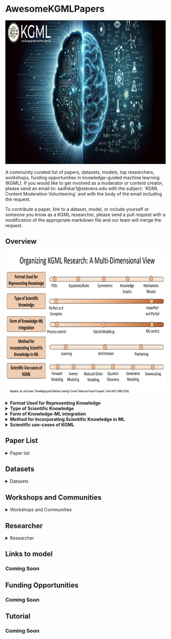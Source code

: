 # AwesomeKGMLPapers
<p align="center">
<img src="assets/kgml_bg.png" alt="Image" width="900" height="450">
</p>
A community curated list of papers, datasets, models,  top researchers, workshops, funding opportunities in knowledge-guided machine learning (KGML). If you would like to get involved as a moderator or content creator, please send an email to: sadhikar1@stevens.edu with the subject: `KGML Content Moderation Volunteering` and with the body of the email including the request.

To contribute a paper, link to a dataset, model, or include yourself or someone you know as a KGML researcher, please send a pull request with a modification of the appropriate markdown file and our team will merge the request.

## Overview
<p align="center">
<img src="assets/kgmlmultidim.png" alt="Image" width="900" height="450">
</p>

<details>
<summary><b>Format Used for Representing Knowledge</b></summary>
Scientific knowledge in KGML can be represented in diverse mathematical or symbolic forms that are integrated into ML models. For example, 
<b>PDEs/Equations/Rules</b> employ mathematical formulations or heuristic rules to capture known physical relationships and directly embed domain expertise; <b>Symmetries/Invariances</b> involve incorporating invariant properties, such as rotational or translational symmetry, into network architectures to enhance generalization; <b>Knowledge Graphs</b> structure relationships between entities to ensure predictions remain consistent with established scientific connections; and <b>Mechanistic Models</b> combine detailed process-based models with ML to leverage existing simulation capabilities.

</details>


<details>
  
<summary> <b>Type of Scientific Knowledge</b> </summary>
Scientific knowledge in KGML can be categorized as <b>(1) Perfect and Complete</b> – where all system processes are fully described by exact scientific equations, such as partial differential equations (PDE#s), enabling ML models like PINNs and neural operators to serve as efficient solvers; <b>(2) Imperfect and Partial</b> – where knowledge is incomplete or contains approximations, requiring flexible integration methods like PGNNs and PGRNNs, which incorporate constraints while allowing for uncertainty. KGML research spans this continuum, adapting ML techniques based on the level of available scientific knowledge

</details>

<details>
<summary><b>Form of Knowledge-ML integration</b></summary>
Integration methods vary based on whether ML or process-based components take center stage during prediction. For example:<b>Process-Centric:</b> ML is used to calibrate or enhance a traditional process-based model, with the physical model remaining the primary driver. <b>Hybrid:</b> Both ML and process-based components contribute to the final prediction, often through residual learning, to combine the strengths of each approach. <b>ML-Centric:</b> An ML model handles the main prediction task while being guided by physical constraints during training for scientific consistency.
</details>

<details>
<summary> <b>Method for Incorporating Scientific Knowledge in ML</b></summary> 
Scientific knowledge can be integrated into ML through three key methods: <b>(1) Learning-Based Methods</b> – modify the learning process using knowledge-guided loss functions to enforce scientific principles, as seen in PGNNs, PGRNNs, and PINNs; <b>(2) Architecture-Based Methods</b> – embed scientific constraints directly into model design, creating knowledge-guided architectures like PGA-LSTM or models capturing symmetries and invariances of dynamical systems in the architecture of neural networks; <b>(3) Pretraining</b> – initialize model parameters using weights informed by scientific knowledge, e.g. by pretraining the model on simulations of science-based models before fine-tuning on real data.
</details>

<details>
<summary><b> Scientific use-cases of KGML</b></summary>
Practical applications of knowledge-guided ML span a range of scientific problems where predictions or data enhancements are required. For example: <b>Forward Modeling:</b> Predicts system outputs from given inputs, serving either as a surrogate or an improved process-based model. <b>Inverse Modeling:</b> Infers hidden parameters or system states from observations, aiding in calibration and deepening system understanding. <b>Generative Modeling:</b> Produces synthetic data that mimics the physical system, useful for simulations or filling data gaps. <b>Downscaling:</b> Converts coarse-scale information into finer resolutions using ML super-resolution techniques guided by physical constraints. <b>Reduced Order Modeling:</b> Simplifies complex systems into lower-dimensional representations that capture essential dynamics, making simulations computationally efficient while preserving critical system behavior. <b>Equation Discovery:</b> Identifies governing equations from data, providing insights into underlying physical laws and enabling the formulation of new or improved scientific models.
</details>

## Paper List
<details>
<summary> Paper list </summary>

| Pub. Date | Paper Title | Knowledge Format | Knowledge Type | Knowledge-ML Integration | Method of Knowledge-Guidance | Scientific Use-Case | Application Domain |
|------------|-------------|------------------|--------------------|--------------------------|-----------------------------|------------------------|--------------------|
| 02/01/2019 | [Physics-informed neural networks: A deep learning framework for solving forward and inverse problems involving nonlinear partial differential equations](https://www.sciencedirect.com/science/article/pii/S0021999118307125) | PDE | Perfect | ML-Centric | Learning | Forward Modeling; Inverse Modeling | |
| 07/29/2023 | [Physics-Informed Neural Operator for Learning Partial Differential Equations](https://arxiv.org/pdf/2111.03794) | PDE | Perfect | ML-Centric | Learning; Test-time optimization | Forward Modeling; Inverse Modeling; | |
| 12/06/2020 | [PhiFlow: A Differentiable PDE Solving Framework for Deep Learning via Physical Simulations](https://montrealrobotics.ca/diffcvgp/assets/papers/3.pdf) | PDE | Perfect | Hybrid-Modeling | Learning | Forward Modeling | |
| 08/16/2020 | [Combining Differentiable PDE Solvers and Graph Neural Networks for Fluid Flow Prediction](https://arxiv.org/abs/2007.04439) | Mechanistic Models | Imperfect and Partial | Hybrid-Modeling | Learning | Downscaling | |
| 12/10/2018 | [Incorporating Prior Domain Knowledge into Deep Neural Networks](https://ieeexplore.ieee.org/document/8621955) | Equations/Rules | Imperfect and Partial | ML-Centric | Learning | Forward Modeling | |
| 09/28/2021 | [Physics-Guided Neural Network (PGNN): An Application in Lake Temperature Modeling](https://arxiv.org/pdf/1710.11431) | | | | | |  |
| 04/01/2023 | [A physics-informed diffusion model for high-fidelity flow field reconstruction](https://www.sciencedirect.com/science/article/pii/S0021999123000670) | PDE | Perfect | ML-Centric | Learning | Forward Modeling; Generative Modeling |  |
| 04/15/2019 | [AI Feynman: A physics-inspired method for symbolic regression](https://www.science.org/doi/pdf/10.1126/sciadv.aay2631?fbclid=IwAR17FgGlF8KQTzQfBUxUI93dZPamVDCty_ReNY9iwvCnecrKZvLxt_-Q4gM) | Equations/Rules; Symmetries |  | Hybrid-Modeling | Learning | Equation Discovery | |
| 05/07/2024 | [PINNsFormer: A Transformer-Based Framework For Physics-Informed Neural Networks](https://arxiv.org/abs/2307.11833) | PDE | Perfect | ML-Centric | Learning| Forward Modeling; Inverse Modeling | |
| 10/02/2023 | [PhysDiff: Physics-Guided Human Motion Diffusion Model](https://openaccess.thecvf.com/content/ICCV2023/papers/Yuan_PhysDiff_Physics-Guided_Human_Motion_Diffusion_Model_ICCV_2023_paper.pdf) | Equations/Rules | Imerfect | ML-Centric | Learning | Generative Modeling | |
| 02/16/2025 | [Physics-Informed Diffusion Models](https://arxiv.org/pdf/2403.14404) | PDE | Perfect | ML-Centric | Learning | Forward Modeling; Inverse Modeling; Generative Modeling | |
| 07/23/2022 | [Physics-Informed Long-Sequence Forecasting From Multi-Resolution Spatiotemporal Data](https://www.ijcai.org/proceedings/2022/0304.pdf) | PDE; Equations | Perfect | ML-Centric | Architecture | Forward Modeling | |
| 06/09/2023 | [Physics-informed neural networks for modeling physiological time series for cuffless blood pressure estimation](https://www.nature.com/articles/s41746-023-00853-4) | Equations/Rules;| Perfect | ML-Centric | Learning | Forward Modeling | |
</details>


## Datasets
<details>
<summary> Datasets</summary>

- [**ΦFlow**](https://tum-pbs.github.io/PhiFlow/)
- [**PDEArena**](https://github.com/pdearena/pdearena)
- [**The Well**](https://polymathic-ai.org/the_well/)
- [**Johns Hopkins Turbulence Database**](https://turbulence.idies.jhu.edu/home)
- [**BLASTNet Simulation Dataset**](https://blastnet.github.io/datasets)
</details>

## Workshops and Communities
<details>
<summary> Workshops and Communities</summary>

- **[KGML Workshop Webpage](https://sites.google.com/vt.edu/kgml-bridge-aaai-25/home)**

- **[AI4Science](https://ai4sciencecommunity.github.io/)**

- **[SciML Oden Institute](https://sites.utexas.edu/scimlworkshop/)**

</details>

## Researcher

<details>
<summary> Researcher</summary>

- **George Em Karniadakis** (Brown University)  
- **Maziar Raissi** (UC Boulder)  
- **Anuj Karpatne** (Virginia Tech)  
- **Vipin Kumar** (University of Minnesota)  
- **Xiaowei Jia** (University of Pittsburgh)  
- **Christopher Rackauckas** (MIT)  
- **Arka Daw** (ORNL)  
- **Ramakrishnan Kannan** (ORNL)  
- **Paris Perdikaris** (University of Pennsylvania)  
- **Licheng Liu** (University of Minnesota)  
- **Alexander Rodriguez** (University of Michigan, Ann Arbor)  
- **Aditya Prakash** (Georgia Tech)  
- **Nikhil Muralidhar** (Stevens Institute of Technology) 
</details>

## Links to model
### Coming Soon

## Funding Opportunities
### Coming Soon



## Tutorial
### Coming Soon

